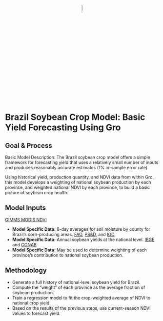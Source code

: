<p align="center"><img width=8% src="https://gro-intelligence.com/images/logo.jpg"></p>

# Brazil Soybean Crop Model: Basic Yield Forecasting Using Gro

## Goal & Process
Basic Model Description: The Brazil soybean crop model offers a simple framework for forecasting yield that uses a relatively small number of inputs and produces reasonably accurate estimates (1% in-sample error rate).

Using historical yield, production quantity, and NDVI data from within Gro, this model develops a weighting of national soybean production by each province, and weighted national NDVI by each province, to build a basic picture of soybean crop health.

## Model Inputs
[GIMMS MODIS NDVI](https://app.gro-intelligence.com/dictionary/sources/3)
* __Model Specific Data:__ 8-day averages for soil moisture by county for Brazil’s corn-producing areas.
[FAO](https://app.gro-intelligence.com/dictionary/sources/2), [PS&D](https://app.gro-intelligence.com/dictionary/sources/14), and [IGC](https://app.gro-intelligence.com/dictionary/sources/19)
* __Model Specific Data:__ Annual soybean yields at the national level.
[IBGE](https://app.gro-intelligence.com/dictionary/sources/114) and [CONAB](https://app.gro-intelligence.com/dictionary/sources/73)
* __Model Specific Data:__ May be used to determine weighting of each province’s contribution to national soybean production.

## Methodology
* Generate a full history of national-level soybean yield for Brazil.
* Compute the “weight” of each province as the average fraction of soybean production.
* Train a regression model to fit the crop-weighted average of NDVI  to national crop yield.
* Based on the results of the previous steps, use current-season NDVI values to forecast yield.
